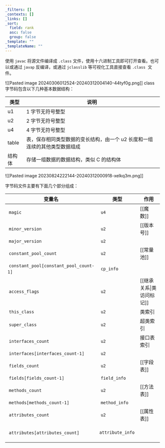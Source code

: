 ```yaml
---
_filters: []
_contexts: []
_links: []
_sort:
  field: rank
  asc: false
  group: false
_template: ""
_templateName: ""
---
```

使用 `javac` 将源文件编译成 `.class` ​​ 文件，使用十六进制工具即可打开查看。也可以或通过 `javap` 反编译，或通过 `jclasslib` 等可视化工具直接查看 `.class` ​​ 文件。

![[Pasted image 20240306012524-20240312004140-44tyf0g.png]]
class 字节码包含以下几种基本数据结构：

| 类型    | 说明                                      |
| ----- | --------------------------------------- |
| u1    | 1 字节无符号整型                               |
| u2    | 2 字节无符号整型                               |
| u4    | 4 字节无符号整型                               |
| table | 表，保存相同类型数据的变长结构，由一个 u2 长度和一组连续的其他类型数据组成 |
| 结构体   | 存储一组数据的数据结构，类似 C 的结构体                   |

![[Pasted image 20230824222144-20240312000918-xelkq3m.png]]

字节码文件主要有下面几个部分组成：


| 变量名                                        | 类型                   | 作用              |
| ------------------------------------------ | -------------------- | --------------- |
| ​ `magic` ​                                | ​ `u4` ​             | [[魔数]]          |
| ​ `minor_version` ​                        | ​ `u2` ​             | [[版本号]]         |
| ​ `major_version` ​                        | ​ `u2` ​             |                 |
| ​ `constant_pool_count` ​                  | ​ `u2` ​             | [[常量池]]         |
| ​ `constant_pool[constant_pool_count-1]` ​ | ​ `cp_info` ​        |                 |
| ​ `access_flags` ​                         | ​ `u2` ​             | [[继承关系\|类访问标记]] |
| ​ `this_class` ​                           | ​ `u2` ​             | 类索引             |
| ​ `super_class` ​                          | ​ `u2` ​             | 超类索引            |
| ​ `interfaces_count` ​                     | ​ `u2` ​             | 接口表索引           |
| ​ `interfaces[interfaces_count-1]` ​       | ​ `u2` ​             |                 |
| ​ `fields_count` ​                         | ​ `u2` ​             | [[字段表]]         |
| ​ `fields[fields_count-1]` ​               | ​ `field_info` ​     |                 |
| ​ `methods_count` ​                        | ​ `u2` ​             | [[方法表]]         |
| ​ `methods[methods_count-1]` ​             | ​ `method_info` ​    |                 |
| ​ `attributes_count` ​                     | ​ `u2` ​             | [[属性表]]         |
| ​ `attributes[attributes_count]` ​         | ​ `attribute_info` ​ |                 |

